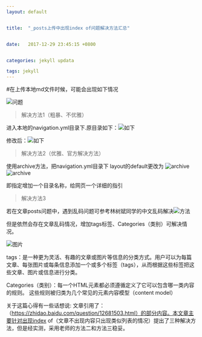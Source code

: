 ```yaml
---
layout: default


title:  "_posts上传中出现index of问题解决方法汇总"


date:   2017-12-29 23:45:15 +0800


categories: jekyll updata

tags: jekyll
---
```


#在上传本地md文件时候，可能会出现如下情况

![问题](https://github.com/Heresy007/Heresy007.github.io/blob/master/images/index.png?raw=true)

> 解决方法1（粗暴、不优雅）

进入本地的navigation.yml目录下.原目录如下：![如下](https://github.com/Heresy007/Heresy007.github.io/blob/master/images/%E5%BE%AE%E4%BF%A1%E6%88%AA%E5%9B%BE_20180101222610.png?raw=true)

修改后：![如下](https://github.com/Heresy007/Heresy007.github.io/blob/master/images/%E5%BE%AE%E4%BF%A1%E6%88%AA%E5%9B%BE_20180101222552.png?raw=true)
> 解决方法2（优雅、官方解决方法）

使用archive方法，把navigation.yml目录下 layout的default更改为 ![archive](https://github.com/Heresy007/Heresy007.github.io/blob/master/images/%E5%BE%AE%E4%BF%A1%E6%88%AA%E5%9B%BE_20180101225343.png?raw=true)
![archive](https://github.com/Heresy007/Heresy007.github.io/blob/master/images/Y6X0R3U@VVNWUV~PD108%7D88.png?raw=true)

即指定增加一个目录名称，给网页一个详细的指引
> 解决方法3

若在文章posts问题中，遇到乱码问题可参考林树斌同学的中文乱码解决![方法](https://treeice.github.io/posts/jekyll/JekyllChineseName/)

但是依然会存在文章乱码情况，增加tags标签、Categories（类别）可解决情况。


![图片](https://github.com/Heresy007/Heresy007.github.io/blob/master/images/tags.png?raw=true)

tags：是一种更为灵活、有趣的文章或图片等信息的分类方式。用户可以为每篇文章、每张图片或每条信息添加一个或多个标签（tags），从而根据这些标签把这些文章、图片或信息进行分类。

Categories（类别）：每一个HTML元素都必须遵循定义了它可以包含哪一类内容的规则。 这些规则被归类为几个常见的元素内容模型（content model）


关于这篇心得有一些话想说:
文章引用了：（https://zhidao.baidu.com/question/12681503.html）的部分内容。本文章主要针对出现index of（文章不出现内容只出现类似列表的情况）提出了三种解决方法，但是经实测，采用老师的方法二和方法三稳妥。
